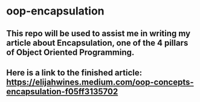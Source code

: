 # oop-encapsulation

## This repo will be used to assist me in writing my article about Encapsulation, one of the 4 pillars of Object Oriented Programming.

## Here is a link to the finished article: https://elijahwines.medium.com/oop-concepts-encapsulation-f05ff3135702
